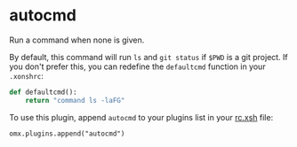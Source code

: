 # autocmd

Run a command when none is given.

By default, this command will run `ls` and `git status` if `$PWD` is a git project. If you don't prefer this, you can redefine the `defaultcmd` function in your `.xonshrc`:

```python
def defaultcmd():
    return "command ls -laFG"
```

To use this plugin, append `autocmd` to your plugins list in your [rc.xsh] file:

```shell
omx.plugins.append("autocmd")
```

[rc.xsh]: https://xon.sh/xonshrc.html
